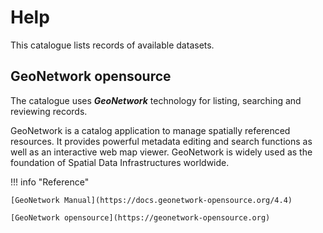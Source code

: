 # Help

This catalogue lists records of available datasets.

## GeoNetwork opensource

The catalogue uses ***GeoNetwork*** technology for listing, searching and reviewing records. 

GeoNetwork is a catalog application to manage spatially referenced resources. It provides powerful metadata editing and search functions as well as an interactive web map viewer. GeoNetwork is widely used as the foundation of Spatial Data Infrastructures worldwide.

!!! info "Reference"

    [GeoNetwork Manual](https://docs.geonetwork-opensource.org/4.4)

    [GeoNetwork opensource](https://geonetwork-opensource.org)
